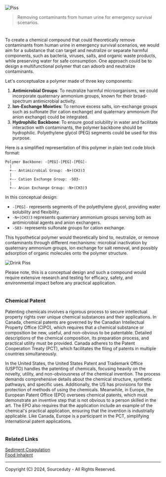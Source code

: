 ![Piss](https://github.com/sourceduty/Urine_Clarifier/assets/123030236/480eb5df-bdad-49bf-adb8-3272c34b8b8a)

> Removing contaminants from human urine for emergency survival scenarios.
#

To create a chemical compound that could theoretically remove contaminants from human urine in emergency survival scenarios, we would aim for a substance that can target and neutralize or separate harmful components, such as bacteria, viruses, salts, and organic waste products, while preserving water for safe consumption. One approach could be to design a multifunctional polymer that can adsorb and neutralize contaminants.

Let's conceptualize a polymer made of three key components:

1. **Antimicrobial Groups**: To neutralize harmful microorganisms, we could incorporate quaternary ammonium groups, known for their broad-spectrum antimicrobial activity.
2. **Ion-Exchange Moieties**: To remove excess salts, ion-exchange groups such as sulfonate (for cation exchange) and quaternary ammonium (for anion exchange) could be integrated.
3. **Hydrophilic Backbone**: To ensure good solubility in water and facilitate interaction with contaminants, the polymer backbone should be hydrophilic. Polyethylene glycol (PEG) segments could be used for this purpose.

Here is a simplified representation of this polymer in plain text code block format:

```
Polymer Backbone: -[PEG]-[PEG]-[PEG]-
  |
  +-- Antimicrobial Group: -N+(CH3)3
  |
  +-- Cation Exchange Group: -SO3-
  |
  +-- Anion Exchange Group: -N+(CH3)3
```

In this conceptual design:

- `-[PEG]-` represents segments of the polyethylene glycol, providing water solubility and flexibility.
- `-N+(CH3)3` represents quaternary ammonium groups serving both as antimicrobial agents and anion exchangers.
- `-SO3-` represents sulfonate groups for cation exchange.

This hypothetical polymer would theoretically bind to, neutralize, or remove contaminants through different mechanisms: microbial inactivation by quaternary ammonium groups, ion exchange for salt removal, and possibly adsorption of organic molecules onto the polymer structure.

![Drink Piss](https://github.com/sourceduty/Urine_Clarifier/assets/123030236/3bad3d15-0577-4535-ae0c-01a7403a96ec)

Please note, this is a conceptual design and such a compound would require extensive research and testing for efficacy, safety, and environmental impact before any practical application.

#
### Chemical Patent

Patenting chemicals involves a rigorous process to secure intellectual property rights over unique chemical substances and their applications. In Canada, chemical patents are governed by the Canadian Intellectual Property Office (CIPO), which requires that a chemical substance or composition be new, useful, and non-obvious to be patentable. Detailed descriptions of the chemical composition, its preparation process, and practical utility must be provided. Canada adheres to the Patent Cooperation Treaty (PCT), which facilitates the filing of patents in multiple countries simultaneously.

In the United States, the United States Patent and Trademark Office (USPTO) handles the patenting of chemicals, focusing heavily on the novelty, utility, and non-obviousness of the chemical invention. The process demands comprehensive details about the chemical structure, synthetic pathways, and specific uses. Additionally, the US has provisions for the protection of methods of using the chemicals. Meanwhile, in Europe, the European Patent Office (EPO) oversees chemical patents, which must demonstrate an inventive step that is not obvious to a person skilled in the art. The EPO also requires that the application include an example of the chemical's practical application, ensuring that the invention is industrially applicable. Like Canada, Europe is a participant in the PCT, simplifying international patent applications.

#
### Related Links

[Sediment Coagulation](https://github.com/sourceduty/Sediment_Coagulation)
<br>
[Food Inhalent](https://github.com/sourceduty/Food_Inhalant)

***
Copyright (C) 2024, Sourceduty - All Rights Reserved.
